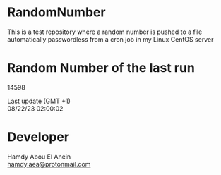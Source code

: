 # RandomNumber    
This is a test repository where a random number is pushed to a file automatically passwordless from a cron job in my Linux CentOS server    
# Random Number of the last run   
14598
      
Last update (GMT +1)    
08/22/23 02:00:02
# Developer    
Hamdy Abou El Anein   
hamdy.aea@protonmail.com
